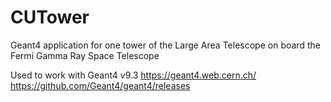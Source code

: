 # CUTower
Geant4 application for one tower of the Large Area Telescope on board the Fermi Gamma Ray Space Telescope

Used to work with Geant4 v9.3
https://geant4.web.cern.ch/
https://github.com/Geant4/geant4/releases
